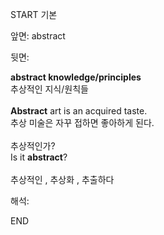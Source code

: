 START
기본

앞면:
abstract


뒷면:
<div><b>abstract knowledge/principles</b> </div><div>추상적인 지식/원칙들<br><br><div><strong>Abstract</strong> art is an acquired taste. </div><div><div>추상 미술은 자꾸 접하면 좋아하게 된다.<br><br><div><div>추상적인가?</div></div><div><div>Is it <strong>abstract</strong>?</div></div></div></div></div><div><br></div><div>추상적인 , 추상화 , 추출하다<br></div>


해석:

END